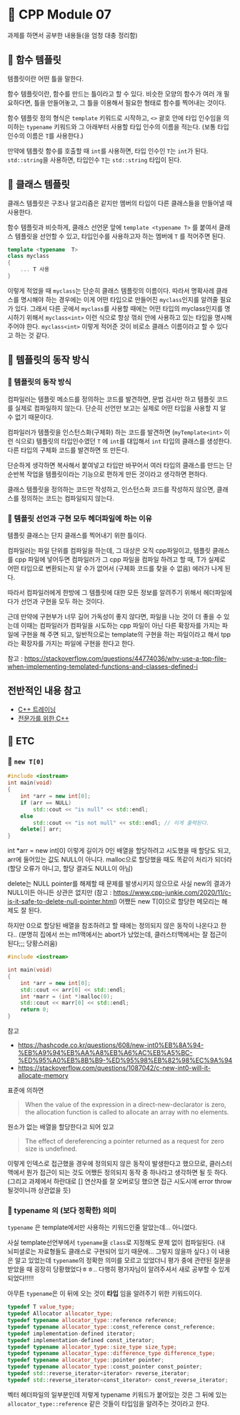 # 🌟 CPP Module 07

과제를 하면서 공부한 내용들(을 엄청 대충 정리함)

## 🌸 함수 템플릿

템플릿이란 어떤 틀을 말한다.

함수 템플릿이란, 함수를 만드는 틀이라고 할 수 있다. 비슷한 모양의 함수가 여러 개 필요하다면, 틀을 만들어놓고, 그 틀을 이용해서 필요한 형태로 함수를 찍어내는 것이다.

함수 템플릿 정의 형식은 `template` 키워드로 시작하고, `<>` 괄호 안에 타입 인수임을 의미하는 `typename` 키워드와 그 아래부터 사용할 타입 인수의 이름을 적는다. (보통 타입 인수의 이름은 `T`를 사용한다.)

만약에 템플릿 함수를 호출할 때 `int`를 사용하면, 타입 인수인 `T`는 `int`가 된다. `std::string`을 사용하면, 타입인수 `T`는 `std::string` 타입이 된다.

## 🌸 클래스 템플릿

클래스 템플릿은 구조나 알고리즘은 같지만 멤버의 타입이 다른 클래스들을 만들어낼 때 사용한다.

함수 템플릿과 비슷하게, 클래스 선언문 앞에 `template <typename T>` 를 붙여서 클래스 템플릿을 선언할 수 있고, 타입인수를 사용하고자 하는 멤버에 `T` 를 적어주면 된다.

```cpp
template <typename  T>
class myclass
{
	... T 사용
}
```

이렇게 적었을 때 `myclass`는 단순히 클래스 템플릿의 이름이다. 따라서 명확사레 클래스를 명시해야 하는 경우에는 이게 어떤 타입으로 만들어진 `myclass`인지를 알려줄 필요가 있다. 그래서 다른 곳에서 `myclass`를 사용할 때에는 어떤 타입의 myclass인지를 명시하기 위해서 `myclass<int>` 이런 식으로 항상 꺾쇠 안에 사용하고 있는 타입을 명시해주어야 한다. `myclass<int>` 이렇게 적어준 것이 비로소 클래스 이름이라고 할 수 있다고 하는 것 같다.

## 🌸 템플릿의 동작 방식

### 🌱 템플릿의 동작 방식

컴파일러는 템플릿 메소드를 정의하는 코드를 발견하면, 문법 검사만 하고 템플릿 코드를 실제로 컴파일하지 않는다. 단순히 선언만 보고는 실제로 어떤 타입을 사용할 지 알 수 없기 때문이다.

컴파일러가 템플릿을 인스턴스화(구체화) 하는 코드를 발견하면 (`myTemplate<int>` 이런 식으로) 템플릿의 타입인수였던 `T` 에 `int`를 대입해서 `int` 타입의 클래스를 생성한다. 다른 타입의 구체화 코드를 발견하면 또 만든다.

단순하게 생각하면 복사해서 붙여넣고 타입만 바꾸어서 여러 타입의 클래스를 만드는 단순반복 작업을 템플릿이라는 기능으로 편하게 만든 것이라고 생각하면 편하다.

클래스 템플릿을 정의하는 코드만 작성하고, 인스턴스화 코드를 작성하지 않으면, 클래스를 정의하는 코드는 컴파일되지 않는다.

### 🌱 템플릿 선언과 구현 모두 헤더파일에 하는 이유

템플릿 클래스는 단지 클래스를 찍어내기 위한 틀이다.

컴파일러는 파일 단위를 컴파일을 하는데, 그 대상은 오직 cpp파일이고, 템플릿 클래스를 cpp 파일에 넣어두면 컴파일러가 그 cpp 파일을 컴파일 하려고 할 때, T가 실제로 어떤 타입으로 변환되는지 알 수가 없어서 (구체화 코드를 찾을 수 없음) 에러가 나게 된다.

따라서 컴파일러에게 한방에 그 템플릿에 대한 모든 정보를 알려주기 위해서 헤더파일에다가 선언과 구현을 모두 하는 것이다.

근데 만약에 구현부가 너무 길어 가독성이 좋지 않다면, 파일을 나눈 것이 더 좋을 수 있는데 이때는 컴파일러가 컴파일을 시도하는 cpp 파일이 아닌 다른 확장자를 가지는 파일에 구현을 해 주면 되고, 일반적으로는 template의 구현을 하는 파일이라고 해서 tpp라는 확장자를 가지는 파일에 구현을 한다고 한다.

참고 : <https://stackoverflow.com/questions/44774036/why-use-a-tpp-file-when-implementing-templated-functions-and-classes-defined-i>

## 전반적인 내용 참고

- [C++ 트레이닝](https://www.hanbit.co.kr/store/books/look.php?p_code=B7818919239)
- [전문가를 위한 C++](https://www.hanbit.co.kr/media/books/book_view.html?p_code=B3215427289)

## 🌸 ETC

### 🌱 `new T[0]`

```cpp
#include <iostream>
int main(void)
{
	int *arr = new int[0];
	if (arr == NULL)
		std::cout << "is null" << std::endl;
	else
		std::cout << "is not null" << std::endl; // 이게 출력된다.
	delete[] arr;
}
```

int *arr = new int[0] 이렇게 길이가 0인 배열을 할당하려고 시도했을 때 할당도 되고, arr에 들어있는 값도 NULL이 아니다. malloc으로 할당했을 때도 똑같이 처리가 되더라 (할당 오류가 아니고, 할당 결과도 NULL이 아님)

delete는 NULL pointer를 해제할 때 문제를 발생시키지 않으므로 사실 new의 결과가 NULL이든 아니든 상관은 없지만 (참고 : <https://www.cpp-junkie.com/2020/11/c-is-it-safe-to-delete-null-pointer.html>) 어쨌든 new T[0]으로 할당한 메모리는 해제도 잘 된다.

하지만 0으로 할당된 배열을 참조하려고 할 때에는 정의되지 않은 동작이 나온다고 한다.. (분명히 집에서 쓰는 m1맥에서는 abort가 났었는데, 클러스터맥에서는 잘 접근이 된다;;; 당황스러움)

```cpp
#include <iostream>

int main(void)
{
	int *arr = new int[0];
	std::cout << arr[0] << std::endl;
	int *marr = (int *)malloc(0);
	std::cout << marr[0] << std::endl;
	return 0;
}
```

참고
- <https://hashcode.co.kr/questions/608/new-int0%EB%8A%94-%EB%A9%94%EB%AA%A8%EB%A6%AC%EB%A5%BC-%ED%95%A0%EB%8B%B9-%ED%95%98%EB%82%98%EC%9A%94>
- <https://stackoverflow.com/questions/1087042/c-new-int0-will-it-allocate-memory>

표준에 의하면

>When the value of the expression in a direct-new-declarator is zero, the allocation function is called to allocate an array with no elements.

원소가 없는 배열을 할당한다고 되어 있고

>The effect of dereferencing a pointer returned as a request for zero size is undefined.

이렇게 인덱스로 접근했을 경우에 정의되지 않은 동작이 발생한다고 했으므로, 클러스터맥에서 뭔가 접근이 되는 것도 어쨌든 정의되지 동작 중 하나라고 생각하면 될 듯 하다. (그리고 과제에서 하란대로 [] 연산자를 잘 오버로딩 했으면 접근 시도시에 error throw될것이니까 상관없을 듯)

### 🌱 typename 의 (보다 정확한) 의미

`typename` 은 template에서만 사용하는 키워드인줄 알았는데... 아니었다.

사실 template선언부에서 `typename`을 `class`로 지정해도 문제 없이 컴파일된다. (내 뇌피셜로는 자료형들도 클래스로 구현되어 있기 때문에... 그렇지 않을까 싶다.) 이 내용은 알고 있었는데 `typename`의 정확한 의미를 모르고 있었더니 평가 중에 관련된 질문을 받았을 때 굉장히 당황했었다ㅎㅎ.. 다행히 평가자님이 알려주셔서 새로 공부할 수 있게 되었다!!!!!

아무튼 `typename`은 이 뒤에 오는 것이 **타입** 임을 알려주기 위한 키워드이다. 

```cpp
typedef T value_type;
typedef Allocator allocator_type;
typedef typename allocator_type::reference reference;
typedef typename allocator_type::const_reference const_reference;
typedef implementation-defined iterator;
typedef implementation-defined const_iterator;
typedef typename allocator_type::size_type size_type;
typedef typename allocator_type::difference_type difference_type;
typedef typename allocator_type::pointer pointer;
typedef typename allocator_type::const_pointer const_pointer;
typedef std::reverse_iterator<iterator> reverse_iterator;
typedef std::reverse_iterator<const_iterator> const_reverse_iterator;
```

벡터 헤더파일의 일부분인데 저렇게 typename 키워드가 붙어있는 것은 그 뒤에 있는 `allocator_type::reference` 같은 것들이 타입임을 알려주는 것이라고 한다.
